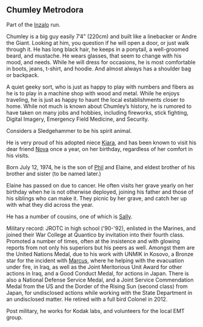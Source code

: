 ## Chumley Metrodora

Part of the [Inzalo](InzaloShadowEarth) run.

Chumley is a big guy easily 7’4” (220cm) and built like a linebacker
or Andre the Giant. Looking at him, you question if he will open a
door, or just walk through it.  He has long black hair, he keeps in a
ponytail, a well-groomed beard, and mustache.  He wears glasses, that
seem to change with his mood, and needs.  While he will dress for
occasions, he is most comfortable in boots, jeans, t-shirt, and
hoodie.  And almost always has a shoulder bag or backpack.

A quiet geeky sort, who is just as happy to play with numbers and
fibers as he is to play in a machine shop with wood and metal.  While
he enjoys traveling, he is just as happy to haunt the local
establishments closer to home.  While not much is known about
Chumley’s history, he is rumored to have taken on many jobs and
hobbies, including fireworks, stick fighting, Digital Imagery,
Emergency Field Medicine, and Security.

Considers a Sledgehammer to be his spirit animal.

He is very proud of his adopted niece [Kiara](KiaraUmbrielle), and has
been known to visit his dear friend [Nova](NovaUmbrielle) once a year,
on her birthday, regardless of her comfort in his visits.

Born July 12, 1974, he is the son of [Phil](PhillipMetrodora) and
Elaine, and eldest brother of his brother and sister (to be named
later.)

Elaine has passed on due to cancer.  He often visits her grave yearly
on her birthday when he is not otherwise deployed, joining his father
and those of his siblings who can make it. They picnic by her grave,
and catch her up with what they did across the year.

He has a number of cousins, one of which is [Sally](SallyMetrodora).

Military record: JROTC in high school ('90-'92), enlisted in the
Marines, and joined their War College at Quantico by invitation into
their fourth class. Promoted a number of times, often at the
insistence and with glowing reports from not only his superiors but
his peers as well. Amongst them are the United Nations Medal, due to
his work with UNMIK in Kosovo, a Bronze star for the incident with
[Marcus](MarcusUmbrielle), where he helping with the evacuation under
fire, in Iraq, as well as the Joint Meritorious Unit Award for other
actions in Iraq, and a Good Conduct Medal, for actions in Japan. There
is also a National Defense Service Medal, and a Joint Service
Commendation Medal from the US and the Dorder of the Rising Sun
(second class) from Japan, for undisclosed actions while working with
the State Department in an undisclosed matter.  He retired with a full
bird Colonel in 2012.

Post military, he works for Kodak labs, and volunteers for the local
EMT group.
